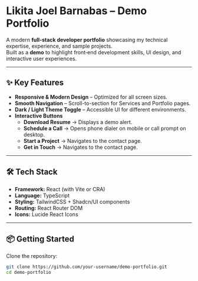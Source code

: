 # Likita Joel Barnabas – Demo Portfolio

A modern **full‑stack developer portfolio** showcasing my technical expertise, experience, and sample projects.  
Built as a **demo** to highlight front‑end development skills, UI design, and interactive user experiences.

---

## ✨ Key Features

- **Responsive & Modern Design** – Optimized for all screen sizes.  
- **Smooth Navigation** – Scroll-to-section for Services and Portfolio pages.  
- **Dark / Light Theme Toggle** – Accessible UI for different environments.  
- **Interactive Buttons**  
  - **Download Resume** → Displays a demo alert.  
  - **Schedule a Call** → Opens phone dialer on mobile or call prompt on desktop.  
  - **Start a Project** → Navigates to the contact page.  
  - **Get in Touch** → Navigates to the contact page.

---

## 🛠️ Tech Stack

- **Framework:** React (with Vite or CRA)  
- **Language:** TypeScript  
- **Styling:** TailwindCSS + Shadcn/UI components  
- **Routing:** React Router DOM  
- **Icons:** Lucide React Icons  

---

## 📦 Getting Started

Clone the repository:
```bash
git clone https://github.com/your-username/demo-portfolio.git
cd demo-portfolio
